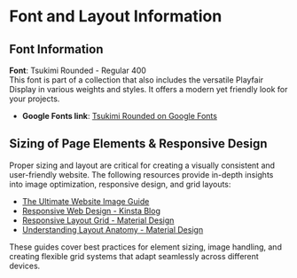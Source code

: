 # Font and Layout Information

## Font Information
**Font**: Tsukimi Rounded - Regular 400  
This font is part of a collection that also includes the versatile Playfair Display in various weights and styles. It offers a modern yet friendly look for your projects.

- **Google Fonts link**: [Tsukimi Rounded on Google Fonts](https://fonts.google.com/share?selection.family=Playfair+Display:ital,wght@0,400..900;1,400..900|Tsukimi+Rounded)

## Sizing of Page Elements & Responsive Design
Proper sizing and layout are critical for creating a visually consistent and user-friendly website. The following resources provide in-depth insights into image optimization, responsive design, and grid layouts:

- [The Ultimate Website Image Guide](https://www.cronyxdigital.com/blog/the-ultimate-website-image-guide)
- [Responsive Web Design - Kinsta Blog](https://kinsta.com/blog/responsive-web-design/)
- [Responsive Layout Grid - Material Design](https://m2.material.io/design/layout/responsive-layout-grid.html#grid-customization)
- [Understanding Layout Anatomy - Material Design](https://m2.material.io/design/layout/understanding-layout.html#layout-anatomy)

These guides cover best practices for element sizing, image handling, and creating flexible grid systems that adapt seamlessly across different devices.
